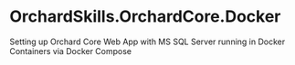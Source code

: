 # OrchardSkills.OrchardCore.Docker
Setting up Orchard Core Web App with MS SQL Server running in Docker Containers via Docker Compose
